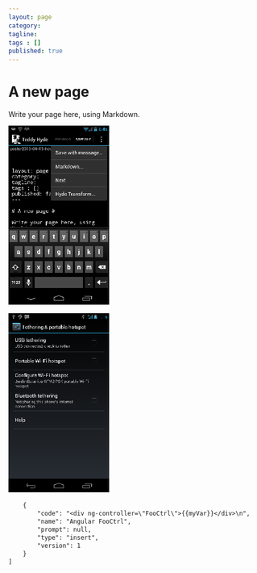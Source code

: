 ```yaml
---
layout: page
category: 
tagline: 
tags : [] 
published: true
---
```


# A new page #

Write your page here, using Markdown.

![/assets/images/2013-04-05-08-48-58-image-resized.png](/assets/images/2013-04-05-08-48-58-image-resized.png)

![/assets/images/2013-04-05-03-29-52-image-resized.png](/assets/images/2013-04-05-03-29-52-image-resized.png)


        {
            "code": "<div ng-controller=\"FooCtrl\">{{myVar}}</div>\n", 
            "name": "Angular FooCtrl", 
            "prompt": null, 
            "type": "insert", 
            "version": 1
        }
    ]
